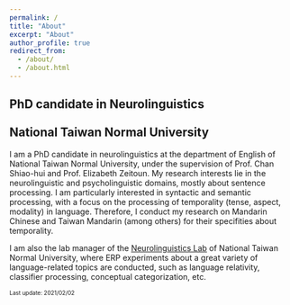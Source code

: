 ```yaml
---
permalink: /
title: "About"
excerpt: "About"
author_profile: true
redirect_from: 
  - /about/
  - /about.html
---
```


## PhD candidate in Neurolinguistics <br> <br> National Taiwan Normal University

I am a PhD candidate in neurolinguistics at the department of English of National Taiwan Normal University, under the supervision of Prof. Chan Shiao-hui and Prof. Elizabeth Zeitoun. My research interests lie in the neurolinguistic and psycholinguistic domains, mostly about sentence processing. I am particularly interested in syntactic and semantic processing, with a focus on the processing of temporality (tense, aspect, modality) in language. Therefore, I conduct my research on Mandarin Chinese and Taiwan Mandarin (among others) for their specifities about temporality.

I am also the lab manager of the [Neurolinguistics Lab](https://neurolinguisticslabntnu.wordpress.com/) of National Taiwan Normal University, where ERP experiments about a great variety of language-related topics are conducted, such as language relativity, classifier processing, conceptual categorization, etc.

<font size="1">Last update: 2021/02/02</font>
